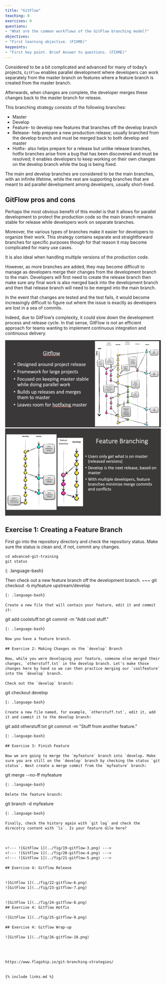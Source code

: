 ```yaml
---
title: "GitFlow"
teaching: 0
exercises: 0
questions:
- "What are the common workflows of the GitFlow branching model?"
objectives:
- "First learning objective. (FIXME)"
keypoints:
- "First key point. Brief Answer to questions. (FIXME)"
---
```


Considered to be a bit complicated and advanced for many of today’s projects, `GitFlow` enables parallel development where developers can work separately from the master branch on features where a feature branch is created from the master branch.

Afterwards, when changes are complete, the developer merges these changes back to the master branch for release.

This branching strategy consists of the following branches:

- Master
- Develop
- Feature- to develop new features that branches off the develop branch
- Release- help prepare a new production release; usually branched from the develop branch and must be merged back to both develop and master
- Hotfix- also helps prepare for a release but unlike release branches, hotfix branches arise from a bug that has been discovered and must be resolved; it enables developers to keep working on their own changes on the develop branch while the bug is being fixed.

The main and develop branches are considered to be the main branches, with an infinite lifetime, while the rest are supporting branches that are meant to aid parallel development among developers, usually short-lived.

## GitFlow pros and cons

Perhaps the most obvious benefit of this model is that it allows for parallel development to protect the production code so the main branch remains stable for release while developers work on separate branches.

Moreover, the various types of branches make it easier for developers to organize their work. This strategy contains separate and straightforward branches for specific purposes though for that reason it may become complicated for many use cases.

It is also ideal when handling multiple versions of the production code.

However, as more branches are added, they may become difficult to manage as developers merge their changes from the development branch to the main. Developers will first need to create the release branch then make sure any final work is also merged back into the development branch and then that release branch will need to be merged into the main branch.

In the event that changes are tested and the test fails, it would become increasingly difficult to figure out where the issue is exactly as developers are lost in a sea of commits.

Indeed, due to GitFlow’s complexity, it could slow down the development process and release cycle. In that sense, GitFlow is not an efficient approach for teams wanting to implement continuous integration and continuous delivery.


![GitFlow 1](../fig/17-gitflow-1.png)
![GitFlow 1](../fig/18-gitflow-2.png)

## Exercise 1: Creating a Feature Branch

First go into the repository directory and check the repository status. Make sure the status is clean and, if not, commit any changes. 

~~~
cd advanced-git-training
git status
~~~
{: .language-bash}

Then check out a new feature branch off the development branch. ~~~
git checkout -b myfeature upstream/develop
~~~
{: .language-bash}

Create a new file that will contain your feature, edit it and commit it:

~~~
git add coolstuff.txt
git commit -m "Add cool stuff."
~~~
{: .language-bash}

Now you have a feature branch.

## Exercise 2: Making Changes on the `develop` Branch

Now, while you were developing your feature, someone else merged their changes, `otherstuff.txt` in the develop branch. Let's make those changes here by hand so we can then practice merging our `coolfeature` into the `develop` branch.

Check out the `develop` branch:

~~~
git checkout develop
~~~
{: .language-bash}

Create a new file named, for example, `otherstuff.txt`, edit it, add it and commit it to the develop branch:

~~~
git add otherstuff.txt
git commot -m "Stuff from another feature."
~~~
{: .language-bash}

## Exercise 3: Finish Feature

Now we are going to merge the `myfeature` branch into `develop. Make sure you are still on the `develop` branch by checking the status `git status`. Next create a merge commit from the `myfeature` branch:

~~~
git merge --no-ff myfeature
~~~
{: .language-bash}

Delete the feature branch:

~~~
git branch -d myfeature
~~~
{: .language-bash}

Finally, check the history again with `git log` and check the direcotry content with `ls`. Is your feature dile here?



<!--- ![GitFlow 1](../fig/19-gitflow-3.png) --->
<!--- ![GitFlow 1](../fig/20-gitflow-4.png) --->
<!--- ![GitFlow 1](../fig/21-gitflow-5.png) --->

## Exercise 4: Gitflow Release


![GitFlow 1](../fig/22-gitflow-6.png)
![GitFlow 1](../fig/23-gitflow-7.png)


![GitFlow 1](../fig/24-gitflow-8.png)
## Exercise 4: Gitflow Hotfix

![GitFlow 1](../fig/25-gitflow-9.png)

## Exercise 4: Gitflow Wrap-up

![GitFlow 1](../fig/26-gitflow-10.png)




https://www.flagship.io/git-branching-strategies/


{% include links.md %}
